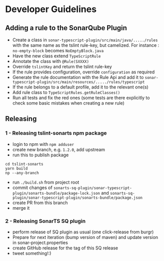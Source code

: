 # Developer Guidelines

## Adding a rule to the SonarQube Plugin

* Create a class in `sonar-typescript-plugin/src/main/java/...../rules` with the same name as the tslint rule-key, but camelized. For instance : `no-empty-block` becomes `NoEmptyBlock.java`
* Have the new class extend `TypeScriptRule`
* Annotate the class with `@Rule(SXXXX)`
* Override `tslintKey` and return the tslint rule-key
* If the rule provides configuration, override `configuration` as required
* Generate the rule documentation with the Rule Api and add it to `sonar-typescript-plugin/src/main/resources/...../rules/typescript`
* If the rule belongs to a default profile, add it to the relevant one(s)
* Add rule class to `TypeScriptRules.getRuleClasses()`
* Run all tests and fix the red ones (some tests are there explicitly to check some basic mistakes when creating a new rule)

## Releasing

### 1 - Releasing tslint-sonarts npm package

* login to npm with `npm adduser`
* create new branch, e.g. `1.2.0`, add upstream
* run this to publish package

```
cd tslint-sonarts
yarn build
np --any-branch
```

* run `./build.sh` from project root
* commit changes of `sonarts-sq-plugin/sonar-typescript-plugin/sonarts-bundle/package-lock.json` and `sonarts-sq-plugin/sonar-typescript-plugin/sonarts-bundle/package.json`
* create PR from this branch
* merge it

### 2 - Releasing SonarTS SQ plugin

* perform release of SQ plugin as usual (one click-release from burgr)
* Prepare for next iteration (bump version of maven) and update version in sonar-project.properties
* create GitHub release for the tag of this SQ release
* tweet something!:)
